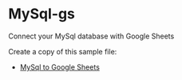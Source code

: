 # MySql-gs
Connect your MySql database with Google Sheets

Create a copy of this sample file:

 - [MySql to Google Sheets](https://docs.google.com/spreadsheets/d/1h_XtVjxl0Kf90cIDjzoz_4gWBiSUOX-yUvTJiKGvoEI/copy)


<!--stackedit_data:
eyJoaXN0b3J5IjpbLTIxMjQ1NTY0MjddfQ==
-->